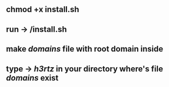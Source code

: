 ## chmod +x install.sh
## run -> /install.sh
## make *domains* file with root domain inside
## type -> *h3rtz* in your directory where's file *domains* exist